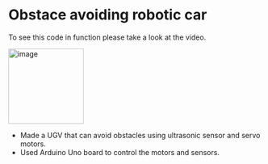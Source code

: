 # Obstace avoiding robotic car
To see this code in function please take a look at the video.

<img width="149" alt="image" src="https://github.com/dwipddalal/Obstace-avoiding-robotic-car/assets/91228207/d264aad1-b051-49c6-8fa3-f3a540327355">


- Made a UGV that can avoid obstacles using ultrasonic sensor and servo motors.
- Used Arduino Uno board to control the motors and sensors.


